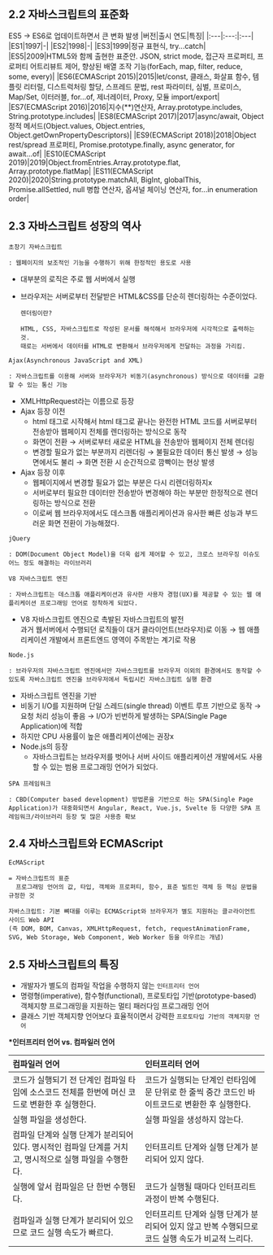 ## 2.2 자바스크립트의 표준화

ES5 → ES6로 업데이트하면서 큰 변화 발생
|버전|출시 연도|특징|
|:---|:---:|:---|
|ES1|1997|-|
|ES2|1998|-|
|ES3|1999|정규 표현식, try...catch|
|ES5|2009|HTML5와 함께 출현한 표준안. JSON, strict mode, 접근자 프로퍼티, 프로퍼티 어트리뷰트 제어, 향상된 배열 조작 기능(forEach, map, filter, reduce, some, every)|
|ES6(ECMAScript 2015)|2015|let/const, 클래스, 화살표 함수, 템플릿 리터럴, 디스트럭처링 할당, 스프레드 문법, rest 파라미터, 심벌, 프로미스, Map/Set, 이터러블, for...of, 제너레이터, Proxy, 모듈 import/export|
|ES7(ECMAScript 2016)|2016|지수(\*\*)연산자, Array.prototype.includes, String.prototype.includes|
|ES8(ECMAScript 2017)|2017|async/await, Object 정적 메서드(Object.values, Object.entries, Object.getOwnPropertyDescriptors)|
|ES9(ECMAScript 2018)|2018|Object rest/spread 프로퍼티, Promise.prototype.finally, async generator, for await...of|
|ES10(ECMAScript 2019)|2019|Object.fromEntries.Array.prototype.flat, Array.prototype.flatMap|
|ES11(ECMAScript 2020)|2020|String.prototype.matchAll, BigInt, globalThis, Promise.allSettled, null 병합 연산자, 옵셔널 체이닝 연산자, for...in enumeration order|

## 2.3 자바스크립트 성장의 역사

```
초창기 자바스크립트

: 웹페이지의 보조적인 기능을 수행하기 위해 한정적인 용도로 사용
```

- 대부분의 로직은 주로 웹 서버에서 실행
- 브라우저는 서버로부터 전달받은 HTML&CSS를 단순히 렌더링하는 수준이었다.

  ```
  렌더링이란?

  HTML, CSS, 자바스크립트로 작성된 문서를 해석해서 브라우저에 시각적으로 출력하는 것.
  때로는 서버에서 데이터를 HTML로 변환해서 브라우저에게 전달하는 과정을 가리킴.
  ```

```
Ajax(Asynchronous JavaScript and XML)

: 자바스크립트를 이용해 서버와 브라우저가 비동기(asynchronous) 방식으로 데이터를 교환할 수 있는 통신 기능
```

- XMLHttpRequest라는 이름으로 등장
- Ajax 등장 이전
  - html 태그로 시작해서 html 태그로 끝나는 완전한 HTML 코드를 서버로부터 전송받아 웹페이지 전체를 렌더링하는 방식으로 동작
  - 화면이 전환 → 서버로부터 새로운 HTML을 전송받아 웹페이지 전체 렌더링
  - 변경할 필요가 없는 부분까지 리렌더링 → 불필요한 데이터 통신 발생 → 성능 면에서도 불리 → 화면 전환 시 순간적으로 깜빡이는 현상 발생
- Ajax 등장 이후
  - 웹페이지에서 변경할 필요가 없는 부분은 다시 리렌더링하지x
  - 서버로부터 필요한 데이터만 전송받아 변경해야 하는 부분만 한정적으로 렌더링하는 방식으로 전환
  - 이로써 웹 브라우저에서도 데스크톱 애플리케이션과 유사한 빠른 성능과 부드러운 화면 전환이 가능해졌다.

```
jQuery

: DOM(Document Object Model)을 더욱 쉽게 제어할 수 있고, 크로스 브라우징 이슈도 어느 정도 해결하는 라이브러리
```

```
V8 자바스크립트 엔진

: 자바스크립트는 데스크톱 애플리케이션과 유사한 사용자 경험(UX)를 제공할 수 있는 웹 애플리케이션 프로그래밍 언어로 정착하게 되었다.
```

- V8 자바스크립트 엔진으로 촉발된 자바스크립트의 발전  
   과거 웹서버에서 수행되던 로직들이 대거 클라이언트(브라우저)로 이동 → 웹 애플리케이션 개발에서 프론트엔드 영역이 주목받는 계기로 작용

```
Node.js

: 브라우저의 자바스크립트 엔진에서만 자바스크립트를 브라우저 이외의 환경에서도 동작할 수 있도록 자바스크립트 엔진을 브라우저에서 독립시킨 자바스크립트 실행 환경
```

- 자바스크립트 엔진을 기반
- 비동기 I/O를 지원하며 단일 스레드(single thread) 이벤트 루프 기반으로 동작 → 요청 처리 성능이 좋음 → I/O가 빈번하게 발생하는 SPA(Single Page Application)에 적합
- 하지만 CPU 사용률이 높은 애플리케이션에는 권장x
- Node.js의 등장
  - 자바스크립트는 브라우저를 벗어나 서버 사이드 애플리케이션 개발에서도 사용할 수 있는 범용 프로그래밍 언어가 되었다.

```
SPA 프레임워크

: CBD(Computer based development) 방법론을 기반으로 하는 SPA(Single Page Application)가 대중화되면서 Angular, React, Vue.js, Svelte 등 다양한 SPA 프레임워크/라이브러리 등장 및 많은 사용층 확보
```

## 2.4 자바스크립트와 ECMAScript

```
EcMAScript

= 자바스크립트의 표준
  프로그래밍 언어의 값, 타입, 객체와 프로퍼티, 함수, 표준 빌트인 객체 등 핵심 문법을 규정한 것
```

```
자바스크립트: 기본 뼈대를 이루는 ECMAScript와 브라우저가 별도 지원하는 클ㄹ라이언트 사이드 Web API
(즉 DOM, BOM, Canvas, XMLHttpRequest, fetch, requestAnimationFrame, SVG, Web Storage, Web Component, Web Worker 등을 아우르는 개념)
```

## 2.5 자바스크립트의 특징

- 개발자가 별도의 컴파일 작업을 수행하지 않는 `인터프리터 언어`
- 명령형(imperative), 함수형(functional), 프로토타입 기반(prototype-based) 객체지향 프로그래밍을 지원하는 멀티 패러다임 프로그래밍 언어
- 클래스 기반 객체지향 언어보다 효율적이면서 강력한 `프로토타입 기반의 객체지향 언어`

**\*인터프리터 언어 vs. 컴파일러 언어**

| 컴파일러 언어                                                                                            | 인터프리터 언어                                                                                  |
| :------------------------------------------------------------------------------------------------------- | :----------------------------------------------------------------------------------------------- |
| 코드가 실행되기 전 단계인 컴파일 타임에 소스코드 전체를 한번에 머신 코드로 변환한 후 실행한다.           | 코드가 실행되는 단계인 런타임에 문 단위로 한 줄씩 중간 코드인 바이트코드로 변환한 후 실행한다.   |
| 실행 파일을 생성한다.                                                                                    | 실행 파일을 생성하지 않는다.                                                                     |
| 컴파일 단계와 실행 단계가 분리되어 있다. 명시적인 컴파일 단계를 거치고, 명시적으로 실행 파일을 수행한다. | 인터프리트 단계와 실행 단계가 분리되어 있지 않다.                                                |
| 실행에 앞서 컴파일은 단 한번 수행된다.                                                                   | 코드가 실행될 때마다 인터프리트 과정이 반복 수행된다.                                            |
| 컴파일과 실행 단계가 분리되어 있으므로 코드 실행 속도가 빠르다.                                          | 인터프리트 단계와 실행 단계가 분리되어 있지 않고 반복 수행되므로 코드 실행 속도가 비교적 느리다. |
